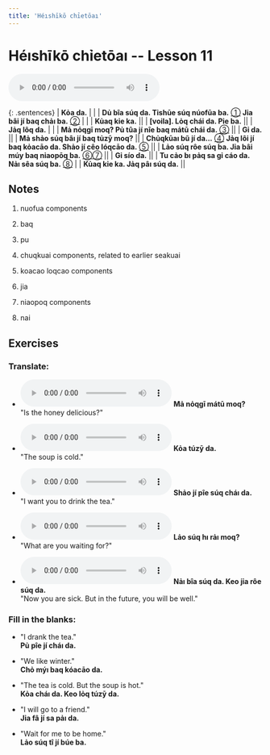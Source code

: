 ```yaml
---
title: 'Héıshīkō chỉetōaı'
---
```

# **Héıshīkō chỉetōaı** -- Lesson 11

<audio id="mainaudio" controls src="lesson.mp3"></audio>

{: .sentences}
| **Kỏa da.** | |
| **Dủ bîa súq da. Tỉshūe súq núofūa ba.** [①](#fn-1) **Jỉa bâi jí baq chảı ba.** [②](#fn-2) | |
| **Kủaq kỉe ka.** ||
| **[voila]. Lỏq chái da. Pỉe ba.** ||
| **Jảq lôq da.** | |
| **Mả nỏqgī moq? Pủ tûa jí nîe baq mảtū chái da.** [③](#fn-3) ||
| **Gỉ da.** ||
| **Mả shảo súq bâı jí baq tủzȳ moq?** ||
| **Chủqkūaı bũ jí da...** [④](#fn-4) **Jảq lôi jí baq kỏacāo da. Shảo jí cêo lóqcāo da.** [⑤](#fn-5) ||
| **Lảo súq rôe súq ba. Jỉa bâi múy baq nỉaopōq ba.** [⑥](#fn-6)[⑦](#fn-7) ||
| **Gỉ sío da.** ||
| **Tu cảo bı pảq sa gỉ cáo da. Nảı sêa súq ba.** [⑧](#fn-8) |
| **Kủaq kỉe ka. Jảq pâı súq da.** ||

## Notes

1. <a name="fn-1" /> nuofua components

2. <a name="fn-2" /> baq

3. <a name="fn-3" /> pu

4. <a name="fn-4" /> chuqkuai components, related to earlier seakuai

5. <a name="fn-5" /> koacao loqcao components

6. <a name="fn-6" /> jia

7. <a name="fn-7" /> niaopoq components

8. <a name="fn-8" /> nai

## Exercises

### Translate:

- <audio controls src="ex1.mp3"></audio>
  **Mả nỏqgī mátū moq?**  
  <span class="spoiler">"Is the honey delicious?"</span>
  
- <audio controls src="ex2.mp3"></audio>
  **Kỏa túzȳ da.**  
  <span class="spoiler">"The soup is cold."</span>
  
- <audio controls src="ex3.mp3"></audio>
  **Shảo jí pîe súq cháı da.**  
  <span class="spoiler">"I want you to drink the tea."</span>
  
- <audio controls src="ex4.mp3"></audio>
  **Lảo súq hı rảı moq?**  
  <span class="spoiler">"What are you waiting for?"</span>
  
- <audio controls src="ex5.mp3"></audio>
  **Nảı bîa súq da. Keo jỉa rôe súq da.**  
  <span class="spoiler">"Now you are sick. But in the future, you will be well."</span>

### Fill in the blanks:

- "I drank the tea."  
  **<span class="spoiler">Pủ</span> pîe jí <span class="spoiler">cháı</span> da.**
  
- "We like winter."  
  **Chỏ <span class="spoiler">mýı</span> baq <span class="spoiler">kóacāo</span> da.**
  
- "The tea is cold. But the soup is hot."  
  **<span class="spoiler">Kỏa</span> cháı da. Keo <span class="spoiler">lỏq</span> túzȳ da.**
  
- "I will go to a friend."  
  **<span class="spoiler">Jỉa</span> fâ jí sa <span class="spoiler">pảı</span> da.**
  
- "Wait for me to be home."  
  **<span class="spoiler">Lảo</span> súq <span class="spoiler">tî</span> jí búe <span class="spoiler">ba</span>.**
